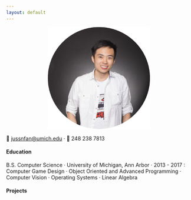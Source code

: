 ```yaml
---
layout: default
---
```



<p align="center">
	<img src="/images/jfan5small.png">
</p>

:e-mail: jussnfan@umich.edu · :iphone: 248 238 7813 

#### Education
B.S. Computer Science · University of Michigan, Ann Arbor · 2013 - 2017
:	Computer Game Design · Object Oriented and Advanced Programming · Computer Vision · Operating Systems · Linear Algebra

#### Projects